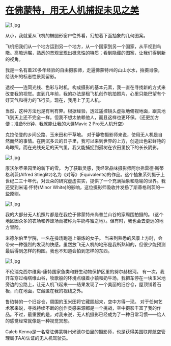 # [在佛蒙特，用无人机捕捉未见之美](https://github.com/jaaleng/gitblog/issues/28)

![1.jpg](https://i.loli.net/2020/07/21/v9rWwedjmz2KpHI.jpg)

从小，我就爱从飞机的椭圆形窗户往外看，幻想着下面抽象的几何图案。

飞机把我们从一个地方运到另一个地方，从一个国家到另一个国家，从平视到鸟瞰。高瞻远瞩，熟悉的景观呈现出概念性的特质；看到隐藏的图案，让我们得到新的视角。

我是一名有着20多年经验的自由摄影师，走遍佛蒙特州的山山水水，拍摄肖像，给该州的标志性景观留影。

透视——连同光线、色彩与时机，构成摄影的基本元素，我一直在寻找新的方式来改变我的视觉。直到几年前，我的办法是租飞机创作航拍照片，心里只能巴望有个好天气和得力的飞行员。现在，我用上了无人机。

当然，这种方法也是有利有弊。根据经验，透过遥控镜头虚拟地俯视地面，跟真地飞到天上还不完全一样。但我不想太依赖他人，而且这样也更环保。（还更加方便；准备5分钟，我就能让我的大疆Mavic 2 Pro无人机升空）
<!---more--->

克拉伦登的乡间公路、玉米田和干草地。
对于静物摄影师来说，使用无人机是自然而然的事情。在阴沉多云的日子里，我可以来到世界的上方，创造出色彩鲜艳的鸟瞰照。而在光线充足的天气里，我又能捕捉到孤树在农田里投下的长长阴影。

![1.jpg](https://i.loli.net/2020/07/21/6ZXuW7iYUoM5Kz4.jpg)


康沃尔苹果园里的新下的雪。
为了获取灵感，我经常品味摄影师阿尔弗雷德·斯蒂格利茨(Alfred Stieglitz)名为《对等》(Equivalents)的作品。这个抽象系列摄于上世纪二三十年代，对云朵的研究虚虚实实，提供了一个充满抽象和隐喻的世界。我还受到米诺·怀特(Minor White)的影响，这位摄影师吸收并发扬了斯蒂格利茨的一些原则。

![1.jpg](https://i.loli.net/2020/07/21/LTBvWNompsI8Pl4.jpg)

我的大部分无人机照片都是在我位于佛蒙特州尚普兰山谷的家周围拍摄的。（这个地区因众多的农场和养蜂场而被称为牛奶与蜜之地）。但有时，我也会去更远的地方冒险。




米德尔伯里学院，一名在操场跑道上锻炼的女子。
当来到熟悉的风景上方时，会带来一种强烈的发现的快感。虽然放飞无人机的地形是我所熟知的，但很少能预测最后得到怎样的构图。我也不知道会拍到怎样的东西。

![1.jpg](https://i.loli.net/2020/07/21/9ZtyF8dl1qQVvLa.jpg)

不伦瑞克西尔维奥-康特国家鱼类和野生动物保护区里的努尔赫根河。
有一次，我开车穿过梅塔维山谷，牧歌般的环境点缀着小镇和奶牛场，我把车停在一块玉米地旁边的公路上，让无人机飞起来——结果发现了一个美丽的旧谷仓，屋顶铺着石板，而在地面，它藏匿在我的视线之外。



鲁珀特的一个旧谷仓，周围的玉米田将它藏匿起来，空中方得一现。
对于任何艺术家来说，寻找持续不断的创作灵感来源都是一个挑战，空中摄影丰富了我的作品。不过，最重要的是，对我来说，无人机摄影已经成为了一种日常习惯——给人的感觉经常就像是一种视觉冥想。

Caleb Kenna是一名常驻佛蒙特州米德尔伯里的摄影师，也是获得美国联邦航空管理局(FAA)认证的无人机驾驶员。

